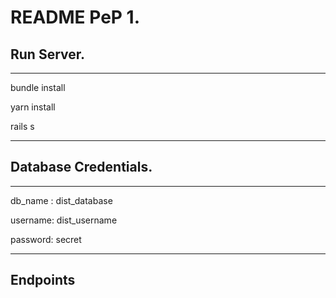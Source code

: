 # README PeP 1.

## Run Server.

---

bundle install

yarn install

rails s

---

## Database Credentials.

---

db_name : dist_database

username: dist_username

password: secret

---

## Endpoints